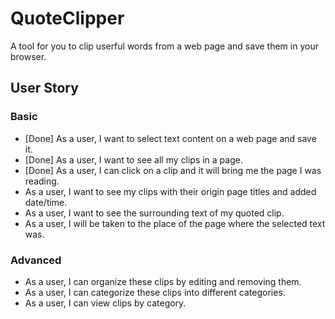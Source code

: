 # QuoteClipper
A tool for you to clip userful words from a web page and save them in your browser.

## User Story ##
### Basic ###
* [Done] As a user, I want to select text content on a web page and save it.
* [Done] As a user, I want to see all my clips in a page.
* [Done] As a user, I can click on a clip and it will bring me the page I was reading.
* As a user, I want to see my clips with their origin page titles and added date/time.
* As a user, I want to see the surrounding text of my quoted clip.
* As a user, I will be taken to the place of the page where the selected text was.

### Advanced ###
* As a user, I can organize these clips by editing and removing them.
* As a user, I can categorize these clips into different categories.
* As a user, I can view clips by category.
